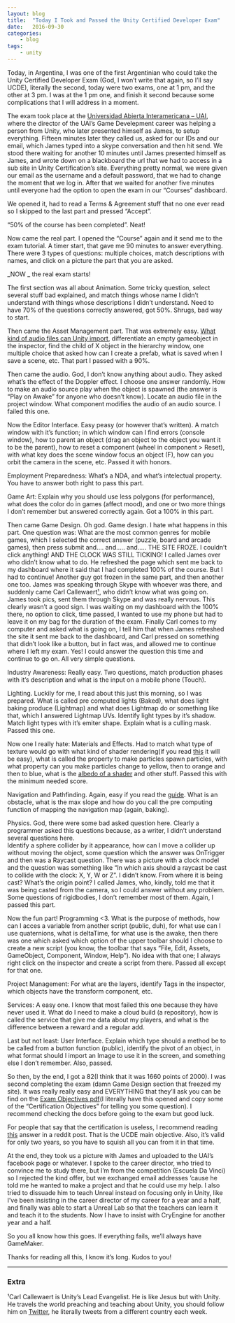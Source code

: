 ```yaml
---
layout: blog
title:  "Today I Took and Passed the Unity Certified Developer Exam"
date:   2016-09-30
categories: 
    - blog
tags:
    - unity
---
```

Today, in Argentina, I was one of the first Argentinian who could take the Unity Certified Developer Exam (God, I won’t write that again, so I’ll say UCDE), literally the second, today were two exams, one at 1 pm, and the other at 3 pm. I was at the 1 pm one, and finish it second because some complications that I will address in a moment.

The exam took place at the [Universidad Abierta Interamericana – UAI](http://www.uai.edu.ar/), where the director of the UAI’s Game Develepment career was helping a person from Unity, who later presented himself as James, to setup everything. Fifteen minutes later they called us, asked for our IDs and our email, which James typed into a skype conversation and then hit send. We stood there waiting for another 10 minutes until James presented himself as James, and wrote down on a blackboard the url that we had to access in a sub site in Unity Certification’s site. Everything pretty normal, we were given our email as the username and a default password, that we had to change the moment that we log in. After that we waited for another five minutes until everyone had the option to open the exam in our “Courses” dashboard.

We opened it, had to read a Terms & Agreement stuff that no one ever read so I skipped to the last part and pressed “Accept”.

“50% of the course has been completed”. Neat!

Now came the real part. I opened the “Course” again and it send me to the exam tutorial. A timer start, that gave me 90 minutes to answer everything. There were 3 types of questions: multiple choices, match descriptions with names, and click on a picture the part that you are asked.

_NOW _ the real exam starts!

The first section was all about Animation. Some tricky question, select several stuff bad explained, and match things whose name I didn’t understand with things whose descriptions I didn’t understand. Need to have 70% of the questions correctly answered, got 50%. Shrugs, bad way to start.

Then came the Asset Management part. That was extremely easy. [What kind of audio files can Unity import](https://docs.unity3d.com/Manual/AudioFiles.html), differentiate an empty gameobject in the inspector, find the child of X object in the hierarchy window, one multiple choice that asked how can I create a prefab, what is saved when I save a scene, etc. That part I passed with a 90%.

Then came the audio. God, I don’t know anything about audio. They asked what’s the effect of the Doppler effect. I choose one answer randomly. How to make an audio source play when the object is spawned (the answer is “Play on Awake” for anyone who doesn’t know). Locate an audio file in the project window. What component modifies the audio of an audio source. I failed this one.

Now the Editor Interface. Easy peasy (or however that’s written). A match window with it’s function; in which window can I find errors (console window), how to parent an object (drag an object to the object you want it to be the parent), how to reset a component (wheel in component &gt; Reset), with what key does the scene window focus an object (F), how can you orbit the camera in the scene, etc. Passed it with honors.

Employment Preparedness: What’s a NDA, and what’s intelectual property. You have to answer both right to pass this part.

Game Art: Explain why you should use less polygons (for performance), what does the color do in games (affect mood), and one or two more things I don’t remember but answered correctly again. Got a 100% in this part.

Then came Game Design. Oh god. Game design. I hate what happens in this part. One question was: What are the most common genres for mobile games, which I selected the correct answer (puzzle, board and arcade games), then press submit and…. and….. and….. THE SITE FROZE. I couldn’t click anything! AND THE CLOCK WAS STILL TICKING! I called James over who didn’t know what to do. He refreshed the page which sent me back to my dashboard where it said that I had completed 100% of the course. But I had to continue! Another guy got frozen in the same part, and then another one too. James was speaking through Skype with whoever was there, and suddenly came Carl Callewaert[¹](#extra), who didn’t know what was going on. James took pics, sent them through Skype and was really nervous. This clearly wasn’t a good sign. I was waiting on my dashboard with the 100% there, no option to click, time passed, I wanted to use my phone but had to leave it on my bag for the duration of the exam. Finally Carl comes to my computer and asked what is going on, I tell him that when James refreshed the site it sent me back to the dashboard, and Carl pressed on something that didn’t look like a button, but in fact was, and allowed me to continue where I left my exam. Yes! I could answer the question this time and continue to go on. All very simple questions.

Industry Awareness: Really easy. Two questions, match production phases with it’s description and what is the input on a mobile phone (Touch).

Lighting. Luckily for me, I read about this just this morning, so I was prepared. What is called pre computed lights (Baked), what does light baking produce (Lightmap) and what does Lightmap do or something like that, which I answered Lightmap UVs. Identify light types by it’s shadow. Match light types with it’s emiter shape. Explain what is a culling mask. Passed this one.

Now one I really hate: Materials and Effects. Had to match what type of texture would go with what kind of shader rendering(if you read [this](https://docs.unity3d.com/Manual/StandardShaderMaterialParameterRenderingMode.html) it will be easy), what is called the property to make particles spawn particles, with what property can you make particles change to yellow, then to orange and then to blue, what is the [albedo of a shader](https://docs.unity3d.com/Manual/StandardShaderMaterialParameterAlbedoColor.html) and other stuff. Passed this with the minimum needed score.

Navigation and Pathfinding. Again, easy if you read the [guide](https://docs.unity3d.com/Manual/class-NavMeshAgent.html). What is an obstacle, what is the max slope and how do you call the pre computing function of mapping the navigation map (again, baking).

Physics. God, there were some bad asked question here. Clearly a programmer asked this questions because, as a writer, I didn’t understand several questions here.  
Identify a sphere collider by it appearance, how can I move a collider up without moving the object, some question which the answer was OnTrigger and then was a Raycast question. There was a picture with a clock model and the question was something like “In which axis should a raycast be cast to collide with the clock: X, Y, W or Z”. I didn’t know. From where it is being cast? What’s the origin point? I called James, who, kindly, told me that it was being casted from the camera, so I could answer without any problem.  
Some questions of rigidbodies, I don’t remember most of them. Again, I passed this part.

Now the fun part! Programming &lt;3. What is the purpose of methods, how can I acces a variable from another script (public, duh), for what use can I use quaternions, what is deltaTime, for what use is the awake, then there was one which asked which option of the upper toolbar should I choose to create a new script (you know, the toolbar that says “File, Edit, Assets, GameObject, Component, Window, Help”). No idea with that one; I always right click on the inspector and create a script from there. Passed all except for that one.

Project Management: For what are the layers, identify Tags in the inspector, which objects have the transform component, etc.

Services: A easy one. I know that most failed this one because they have never used it. What do I need to make a cloud build (a repository), how is called the service that give me data about my players, and what is the difference between a reward and a regular add.

Last but not least: User Interface. Explain which type should a method be to be called from a button function (public), identify the pivot of an object, in what format should I import an Image to use it in the screen, and something else I don’t remember. Also, passed.

 

So then, by the end, I got a 82(I think that it was 1660 points of 2000). I was second completing the exam (damn Game Design section that freezed my site). It was really really easy and EVERYTHING that they’ll ask you can be find on the [Exam Objectives pdf](https://certification.unity.com/themes/certification/docs/unity-certified-developer-exam-objectives.pdf)(I literally have this opened and copy some of the “Certification Objectives” for telling you some question). I recommend checking the docs before going to the exam but good luck.

For people that say that the certification is useless, I recommend reading [this](https://www.reddit.com/r/Unity3D/comments/4fp2x3/last_weekend_i_took_and_passed_the_unity/d2b12hw) answer in a reddit post. That is the UCDE main objective. Also, it’s valid for only two years, so you have to squish all you can from it in that time.

 

At the end, they took us a picture with James and uploaded to the UAI’s facebook page or whatever. I spoke to the career director, who tried to convince me to study there, but I’m from the competition (Escuela Da Vinci) so I rejected the kind offer, but we exchanged email addresses ’cause he told me he wanted to make a project and that he could use my help. I also tried to dissuade him to teach Unreal instead on focusing only in Unity, like I’ve been insisting in the career director of my career for a year and a half, and finally was able to start a Unreal Lab so that the teachers can learn it and teach it to the students. Now I have to insist with CryEngine for another year and a half.

So you all know how this goes. If everything fails, we’ll always have GameMaker.

Thanks for reading all this, I know it’s long. Kudos to you!

 

* * *

### Extra
¹Carl Callewaert is Unity’s Lead Evangelist. He is like Jesus but with Unity. He travels the world preaching and teaching about Unity, you should follow him on [Twitter](https://twitter.com/carlunity), he literally tweets from a different country each week.